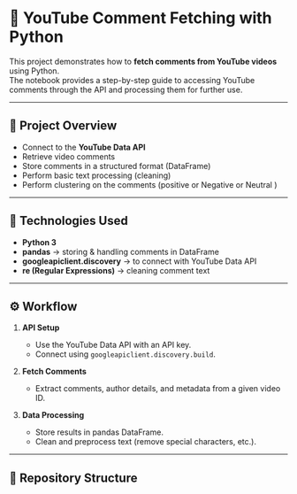 
# 🎥 YouTube Comment Fetching with Python

This project demonstrates how to **fetch comments from YouTube videos** using Python.  
The notebook provides a step-by-step guide to accessing YouTube comments through the API and processing them for further use.  

---

## 📌 Project Overview
- Connect to the **YouTube Data API**
- Retrieve video comments
- Store comments in a structured format (DataFrame)
- Perform basic text processing (cleaning)
- Perform clustering on the comments (positive or Negative or Neutral )

---

## 🚀 Technologies Used
- **Python 3**
- **pandas** → storing & handling comments in DataFrame
- **googleapiclient.discovery** → to connect with YouTube Data API
- **re (Regular Expressions)** → cleaning comment text

---

## ⚙️ Workflow
1. **API Setup**  
   - Use the YouTube Data API with an API key.  
   - Connect using `googleapiclient.discovery.build`.

2. **Fetch Comments**  
   - Extract comments, author details, and metadata from a given video ID.  

3. **Data Processing**  
   - Store results in pandas DataFrame.  
   - Clean and preprocess text (remove special characters, etc.).  

---

## 📂 Repository Structure
